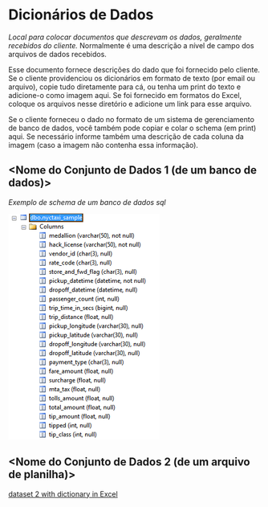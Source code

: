 # Dicionários de Dados
_Local para colocar documentos que descrevam os dados, geralmente recebidos do cliente._
Normalmente é uma descrição a nível de campo dos arquivos de dados recebidos.

Esse documento fornece descrições do dado que foi fornecido pelo cliente. Se o cliente providenciou os dicionários em formato de texto (por email ou arquivo), copie tudo diretamente para cá, ou tenha um print do texto e adicione-o como imagem aqui. Se foi fornecido em formatos do Excel, coloque os arquivos nesse diretório e adicione um link para esse arquivo.

Se o cliente forneceu o dado no formato de um sistema de gerenciamento de banco de dados, você também pode copiar e colar o schema (em print) aqui. Se necessário informe também uma descrição de cada coluna da imagem (caso a imagem não contenha essa informação).

## <Nome do Conjunto de Dados 1 (de um banco de dados)\>

_Exemplo de schema de um banco de dados sql_

![](data-dictionary-from-sql-table.PNG)

## <Nome do Conjunto de Dados 2 (de um arquivo de planilha)\>

[dataset 2 with dictionary in Excel](./Raw-Data-Dictionary.csv)
